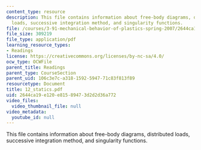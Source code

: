 ```yaml
---
content_type: resource
description: This file contains information about free-body diagrams, distributed
  loads, successive integration method, and singularity functions.
file: /courses/3-91-mechanical-behavior-of-plastics-spring-2007/2644ca19e120e81589473d2d2d36a772_12_statics.pdf
file_size: 309219
file_type: application/pdf
learning_resource_types:
- Readings
license: https://creativecommons.org/licenses/by-nc-sa/4.0/
ocw_type: OCWFile
parent_title: Readings
parent_type: CourseSection
parent_uid: 106c3e7c-a318-1592-5947-71c83f813f89
resourcetype: Document
title: 12_statics.pdf
uid: 2644ca19-e120-e815-8947-3d2d2d36a772
video_files:
  video_thumbnail_file: null
video_metadata:
  youtube_id: null
---
```

This file contains information about free-body diagrams, distributed loads, successive integration method, and singularity functions.